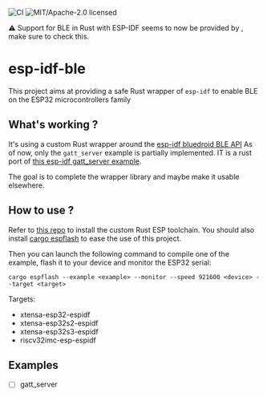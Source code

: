 ![CI](https://github.com/pyaillet/esp-idf-ble/workflows/Continuous%20integration/badge.svg)
![MIT/Apache-2.0 licensed](https://img.shields.io/badge/license-MIT%2FApache--2.0-blue)

⚠️ Support for BLE in Rust with ESP-IDF seems to now be provided by [](https://github.com/esp-rs/esp-idf-svc/blob/master/src/bt/ble), make sure to check this.

# esp-idf-ble

This project aims at providing a safe Rust wrapper of `esp-idf` to enable BLE on the ESP32 microcontrollers family

## What's working ?

It's using a custom Rust wrapper around the [esp-idf bluedroid BLE API](https://docs.espressif.com/projects/esp-idf/en/v4.4.2/esp32/api-reference/bluetooth/bt_le.html)
As of now, only the `gatt_server` example is partially implemented. IT is a rust port of [this esp-idf gatt_server example](https://github.com/espressif/esp-idf/tree/master/examples/bluetooth/bluedroid/ble/gatt_server).

The goal is to complete the wrapper library and maybe make it usable elsewhere.

## How to use ?

Refer to [this repo](https://github.com/esp-rs/rust-build) to install the custom Rust ESP toolchain.
You should also install [cargo espflash](https://github.com/esp-rs/espflash) to ease the use of this project.

Then you can launch the following command to compile one of the example, flash it to your device and monitor the ESP32 serial:

`cargo espflash --example <example> --monitor --speed 921600 <device> --target <target>`

Targets:

- xtensa-esp32-espidf
- xtensa-esp32s2-espidf
- xtensa-esp32s3-espidf
- riscv32imc-esp-espidf

## Examples

- [ ] gatt_server
